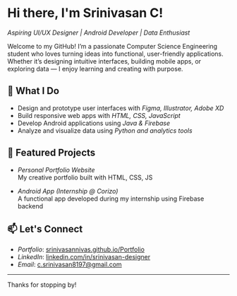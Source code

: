 # Hi there, I'm Srinivasan C!

*Aspiring UI/UX Designer | Android Developer | Data Enthusiast*

Welcome to my GitHub! I’m a passionate Computer Science Engineering student who loves turning ideas into functional, user-friendly applications. Whether it’s designing intuitive interfaces, building mobile apps, or exploring data — I enjoy learning and creating with purpose.

## 🚀 What I Do
- Design and prototype user interfaces with *Figma, Illustrator, Adobe XD*
- Build responsive web apps with *HTML, CSS, JavaScript*
- Develop Android applications using *Java & Firebase*
- Analyze and visualize data using *Python and analytics tools*

## 🌟 Featured Projects

- *Personal Portfolio Website*  
  My creative portfolio built with HTML, CSS, JS

- *Android App (Internship @ Corizo)*  
  A functional app developed during my internship using Firebase backend

## 📫 Let's Connect
- *Portfolio*: [srinivasannivas.github.io/Portfolio](https://srinivasannivas.github.io/Portfolio)
- *LinkedIn*: [linkedin.com/in/srinivasan-designer](https://www.linkedin.com/in/srinivasan-designer)
- *Email*: c.srinivasan8197@gmail.com

---

Thanks for stopping by!
